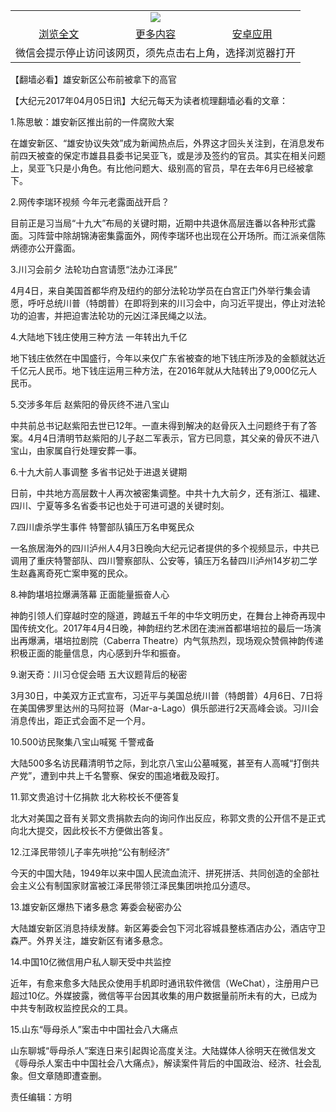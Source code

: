 

<table>
  <tr>
    <td align="center" colspan="3">
      <a href="https://github.com/ogate/ogate/blob/master/README.md"><img src="https://cloud.githubusercontent.com/assets/11880933/13434984/f430fae2-e012-11e5-814f-c2df1e82b247.jpg"/></a>
    </td>
  </tr>
  <tr>
    <td align="center">
      <a href="https://s3.ap-south-1.amazonaws.com/ogatem/oGate.htm?c816053&from=oNote">浏览全文</a>
    </td>
    <td align="center">
      <a href="https://s3.ap-south-1.amazonaws.com/ogatem/oGate.htm?from=oNote">更多内容</a>
    </td>
    <td align="center">
      <a href="https://raw.githubusercontent.com/ogate/up/master/ogate.apk">安卓应用</a>
    </td>
  </tr>
  <tr>
    <td align="center" colspan="3">
      微信会提示停止访问该网页，须先点击右上角，选择浏览器打开
    </td>
  </tr>
</table>    



【翻墙必看】雄安新区公布前被拿下的高官






        

【大纪元2017年04月05日讯】大纪元每天为读者梳理翻墙必看的文章：


1.陈思敏：雄安新区推出前的一件腐败大案


在雄安新区、“雄安协议失效”成为新闻热点后，外界这才回头关注到，在消息发布前四天被查的保定市雄县县委书记吴亚飞，或是涉及签约的官员。其实在相关问题上，吴亚飞只是小角色。有比他问题大、级别高的官员，早在去年6月已经被拿下。


2.网传李瑞环视频 今年元老露面战开启？


目前正是习当局“十九大”布局的关键时期，近期中共退休高层连番以各种形式露面。习阵营中除胡锦涛密集露面外，网传李瑞环也出现在公开场所。而江派亲信陈炳德亦公开露面。


3.川习会前夕 法轮功白宫请愿“法办江泽民”


4月4日，来自美国首都华府及纽约的部分法轮功学员在白宫正门外举行集会请愿，呼吁总统川普（特朗普）在即将到来的川习会中，向习近平提出，停止对法轮功的迫害，并把迫害法轮功的元凶江泽民绳之以法。


4.大陆地下钱庄使用三种方法 一年转出九千亿


地下钱庄依然在中国盛行，今年以来仅广东省被查的地下钱庄所涉及的金额就达近千亿元人民币。地下钱庄运用三种方法，在2016年就从大陆转出了9,000亿元人民币。


5.交涉多年后 赵紫阳的骨灰终不进八宝山


中共前总书记赵紫阳去世已12年。一直未得到解决的赵骨灰入土问题终于有了答案。4月4日清明节赵紫阳的儿子赵二军表示，官方已同意，其父亲的骨灰不进八宝山，由家属自行处理安葬一事。


6.十九大前人事调整 多省书记处于进退关键期


日前，中共地方高层数十人再次被密集调整。中共十九大前夕，还有浙江、福建、四川、宁夏等多名省委书记也处于可进可退的关键时刻。


7.四川虐杀学生事件 特警部队镇压万名申冤民众


一名旅居海外的四川泸州人4月3日晚向大纪元记者提供的多个视频显示，中共已调用了重庆特警部队、四川警察部队、公安等，镇压万名替四川泸州14岁初二学生赵鑫离奇死亡案申冤的民众。


8.神韵堪培拉爆满落幕 正面能量振奋人心


神韵引领人们穿越时空的隧道，跨越五千年的中华文明历史，在舞台上神奇再现中国传统文化。2017年4月4日晚，神韵纽约艺术团在澳洲首都堪培拉的最后一场演出再爆满，堪培拉剧院（Caberra Theatre）内气氛热烈，现场观众赞佩神韵传递积极正面的能量信息，内心感到升华和振奋。


9.谢天奇：川习仓促会晤 五大议题背后的秘密


3月30日，中美双方正式宣布，习近平与美国总统川普（特朗普）4月6日、7日将在美国佛罗里达州的马阿拉哥（Mar-a-Lago）俱乐部进行2天高峰会谈。习川会消息传出，距正式会面不足一个月。


10.500访民聚集八宝山喊冤 千警戒备


大陆500多名访民藉清明节之际，到北京八宝山公墓喊冤，甚至有人高喊“打倒共产党”，遭到中共上千名警察、保安的围追堵截及殴打。


11.郭文贵追讨十亿捐款 北大称校长不便答复


北大对美国之音有关郭文贵捐款去向的询问作出反应，称郭文贵的公开信不是正式向北大提交，因此校长不方便做出答复。


12.江泽民带领儿子率先哄抢“公有制经济”


今天的中国大陆，1949年以来中国人民流血流汗、拼死拼活、共同创造的全部社会主义公有制国家财富被江泽民带领江泽民集团哄抢瓜分遗尽。


13.雄安新区爆热下诸多悬念 筹委会秘密办公


大陆雄安新区消息持续发酵。新区筹委会包下河北容城县整栋酒店办公，酒店守卫森严。外界关注，雄安新区有诸多悬念。


14.中国10亿微信用户私人聊天受中共监控


近年，有愈来愈多大陆民众使用手机即时通讯软件微信（WeChat），注册用户已超过10亿。外媒披露，微信等平台因其收集的用户数据量前所未有的大，已成为中共专制政权监控民众的工具。


15.山东“辱母杀人”案击中中国社会八大痛点


山东聊城“辱母杀人”案连日来引起舆论高度关注。大陆媒体人徐明天在微信发文《辱母杀人案击中中国社会八大痛点》，解读案件背后的中国政治、经济、社会乱 象。但文章随即遭查删。


责任编辑：方明



